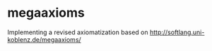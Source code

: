 # megaaxioms
Implementing a revised axiomatization based on http://softlang.uni-koblenz.de/megaaxioms/
